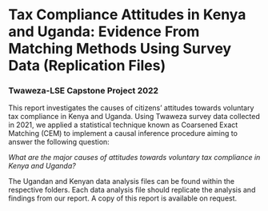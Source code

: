 # Tax Compliance Attitudes in Kenya and Uganda: Evidence From Matching Methods Using Survey Data (Replication Files)
### Twaweza-LSE Capstone Project 2022


This report investigates the causes of citizens’ attitudes towards voluntary tax compliance in Kenya and Uganda. Using Twaweza survey data collected in 2021, we applied a statistical technique known as Coarsened Exact Matching (CEM) to implement a causal inference procedure aiming to answer the following question:

*What are the major causes of attitudes towards voluntary tax compliance in Kenya and Uganda?*

The Ugandan and Kenyan data analysis files can be found within the respective folders. Each data analysis file should replicate the analysis and findings from our report. A copy of this report is available on request.
